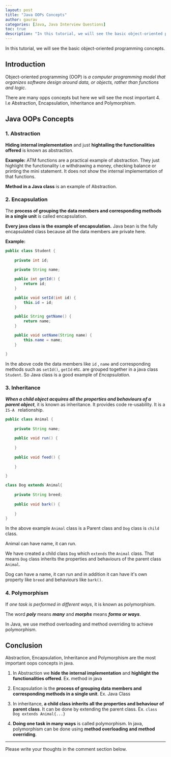 ```yaml
---
layout: post  
title: "Java OOPs Concepts"  
author: gaurav  
categories: [Java, Java Interview Questions]   
toc: true
description: "In this tutorial, we will see the basic object-oriented programming concepts."
---
```


In this tutorial, we will see the basic object-oriented programming concepts.

## Introduction

Object-oriented programming (OOP) is *a computer programming model that organizes software design around data, or objects, rather than functions and logic*.

There are many opps concepts but here we will see the most important 4. I.e Abstraction, Encapsulation, Inheritance and Polymorphism.

## Java OOPs Concepts

### 1. Abstraction

**Hiding internal implementation** and just **hightailing the functionalities offered** is known as abstraction.

**Example:** ATM functions are a practical example of abstraction. They just highlight the functionality i.e withdrawing a money, checking balance or printing the mini statement. It does not show the internal implementation of that functions.

**Method in a Java class** is an example of Abstraction.

### 2. Encapsulation

The **process of grouping the data members and corresponding methods in a single unit** is called encapsulation.

**Every java class is the example of encapsulation.** Java bean is the fully encapsulated class because all the data members are private here.

**Example:**

```java
public class Student {
	
	private int id;
	
	private String name;

	public int getId() {
		return id;
	}

	public void setId(int id) {
		this.id = id;
	}

	public String getName() {
		return name;
	}

	public void setName(String name) {
		this.name = name;
	}

}
```

In the above code the data members like `id` , `name` and corresponding methods such as `setId()`, `getId` etc. are grouped together in a java class `Student`. So Java class is a good example of *Encapsulation*.

### 3. Inheritance

***When a child object acquires all the properties and behaviours of a parent object***, it is known as inheritance. It provides code re-usability. It is a `IS-A ` relationship.

```java
public class Animal {
	
	private String name;
	
	public void run() {
		
	}
	
	public void feed() {
		
	}

}

class Dog extends Animal{
	
	private String breed;
	
	public void bark() {
		
	}
}
```

In the above example `Animal` class is a Parent class and `Dog` class is `child` class.

Animal can have name, it can run.

We have created a child class `Dog` which `extends` the `Animal` class. That means `Dog` class inherits the properties and behaviours of the parent class `Animal`.

Dog can have a name, it can run and in addition it can have it's own property like `breed` and behaviours like `bark()`.

### 4. Polymorphism

If *one task is performed in different ways*, it is known as polymorphism.

The word ***poly*** means ***many*** and ***morphs*** means ***forms or ways***.

In Java, we use method overloading and method overriding to achieve polymorphism.

## Conclusion

 Abstraction, Encapsulation, Inheritance and Polymorphism are the most important oops concepts in java.

1. In Abstraction we **hide the internal implementation** and **highlight the functionalities offered**. Ex. method in java

2. Encapsulation is the **process of grouping data members and corresponding methods in a single unit**. Ex. Java Class

3. In inheritance, **a child class inherits all the properties and behaviour of parent class**. It can be done by extending the parent class. Ex. `class Dog extends Animal{...}`
4. **Doing one task in many ways** is called polymorphism. In java, polymorphism can be done using **method overloading and method overriding**.

---

Please write your thoughts in the comment section below.